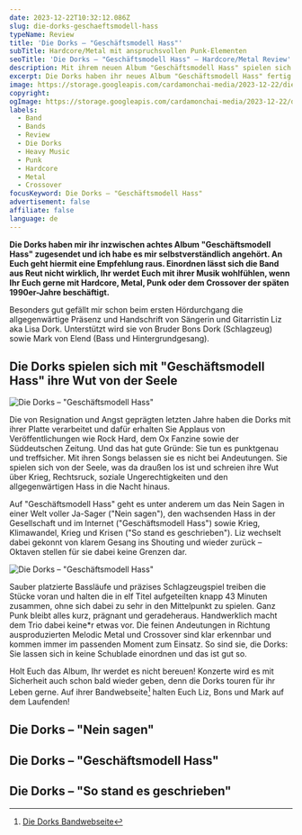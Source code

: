 ```yaml
---
date: 2023-12-22T10:32:12.086Z
slug: die-dorks-geschaeftsmodell-hass
typeName: Review
title: 'Die Dorks – "Geschäftsmodell Hass"'
subTitle: Hardcore/Metal mit anspruchsvollen Punk-Elementen
seoTitle: 'Die Dorks – "Geschäftsmodell Hass" – Hardcore/Metal Review'
description: Mit ihrem neuen Album "Geschäftsmodell Hass" spielen sich die Dorks ihre Wut von der Seele. Reinhören lohnt sich! Holt Euch jetzt hier spannende Insights!
excerpt: Die Dorks haben ihr neues Album "Geschäftsmodell Hass" fertig. Es ist ihr inzwischen achter Langspieler. In diesem Artikel verrate ich Euch spannende Insights über die Band. Besonders, wenn Ihr Euch gerne mit Hardcore, Metal und Punk beschäftigt, wird Euch die Musik des Projekts aus Reut ganz sicher begeistern. Meine Empfehlung habt Ihr also schon mal.
image: https://storage.googleapis.com/cardamonchai-media/2023-12-22/die-dorks-soundsvegan-com-3-jpg-imagine-c8d8d8_a1b7c0_2048_1536/640.webp
copyright:
ogImage: https://storage.googleapis.com/cardamonchai-media/2023-12-22/die-dorks-soundsvegan-com-og-jpg-imagine-c8d8d8_99adb4_1200_628/640.webp
labels:
  - Band
  - Bands
  - Review
  - Die Dorks
  - Heavy Music
  - Punk
  - Hardcore
  - Metal
  - Crossover
focusKeyword: Die Dorks – "Geschäftsmodell Hass"
advertisement: false
affiliate: false
language: de
---
```


**Die Dorks haben mir ihr inzwischen achtes Album "Geschäftsmodell Hass" zugesendet und ich habe es mir selbstverständlich angehört. An Euch geht hiermit eine Empfehlung raus. Einordnen lässt sich die Band aus Reut nicht wirklich, Ihr werdet Euch mit ihrer Musik wohlfühlen, wenn Ihr Euch gerne mit Hardcore, Metal, Punk oder dem Crossover der späten 1990er-Jahre beschäftigt.**

Besonders gut gefällt mir schon beim ersten Hördurchgang die allgegenwärtige Präsenz und Handschrift von Sängerin und Gitarristin Liz aka Lisa Dork. Unterstützt wird sie von Bruder Bons Dork (Schlagzeug) sowie Mark von Elend (Bass und Hintergrundgesang).

## Die Dorks spielen sich mit "Geschäftsmodell Hass" ihre Wut von der Seele

![Die Dorks – "Geschäftsmodell Hass"](https://storage.googleapis.com/cardamonchai-media/2023-12-22/die-dorks-soundsvegan-com-1-jpg-imagine-788888_668aa1_2048_1536/640.webp 'Die Dorks – "Geschäftsmodell Hass"')

Die von Resignation und Angst geprägten letzten Jahre haben die Dorks mit ihrer Platte verarbeitet und dafür erhalten Sie Applaus von Veröffentlichungen wie Rock Hard, dem Ox Fanzine sowie der Süddeutschen Zeitung. Und das hat gute Gründe: Sie tun es punktgenau und treffsicher. Mit ihren Songs belassen sie es nicht bei Andeutungen. Sie spielen sich von der Seele, was da draußen los ist und schreien ihre Wut über Krieg, Rechtsruck, soziale Ungerechtigkeiten und den allgegenwärtigen Hass in die Nacht hinaus.

Auf "Geschäftsmodell Hass" geht es unter anderem um das Nein Sagen in einer Welt voller Ja-Sager ("Nein sagen"), den wachsenden Hass in der Gesellschaft und im Internet ("Geschäftsmodell Hass") sowie Krieg, Klimawandel, Krieg und Krisen ("So stand es geschrieben"). Liz wechselt dabei gekonnt von klarem Gesang ins Shouting und wieder zurück – Oktaven stellen für sie dabei keine Grenzen dar.

![Die Dorks – "Geschäftsmodell Hass"](https://storage.googleapis.com/cardamonchai-media/2023-12-22/die-dorks-soundsvegan-com-4-jpg-imagine-98d8f8_6f96a9_2048_1536/640.webp 'Die Dorks – "Geschäftsmodell Hass"')

Sauber platzierte Bassläufe und präzises Schlagzeugspiel treiben die Stücke voran und halten die in elf Titel aufgeteilten knapp 43 Minuten zusammen, ohne sich dabei zu sehr in den Mittelpunkt zu spielen. Ganz Punk bleibt alles kurz, prägnant und geradeheraus. Handwerklich macht dem Trio dabei keine\*r etwas vor. Die feinen Andeutungen in Richtung ausproduzierten Melodic Metal und Crossover sind klar erkennbar und kommen immer im passenden Moment zum Einsatz. So sind sie, die Dorks: Sie lassen sich in keine Schublade einordnen und das ist gut so.

Holt Euch das Album, Ihr werdet es nicht bereuen! Konzerte wird es mit Sicherheit auch schon bald wieder geben, denn die Dorks touren für ihr Leben gerne. Auf ihrer Bandwebseite[^1] halten Euch Liz, Bons und Mark auf dem Laufenden!

## Die Dorks – "Nein sagen"

<YouTube id="c8UpjH9Ntgc" />

## Die Dorks – "Geschäftsmodell Hass"

<YouTube id="-aLIKwVhZJg" />

## Die Dorks – "So stand es geschrieben"

<YouTube id="dQS485Biivc" />

[^1]: [Die Dorks Bandwebseite](https://diedorks.de/)
